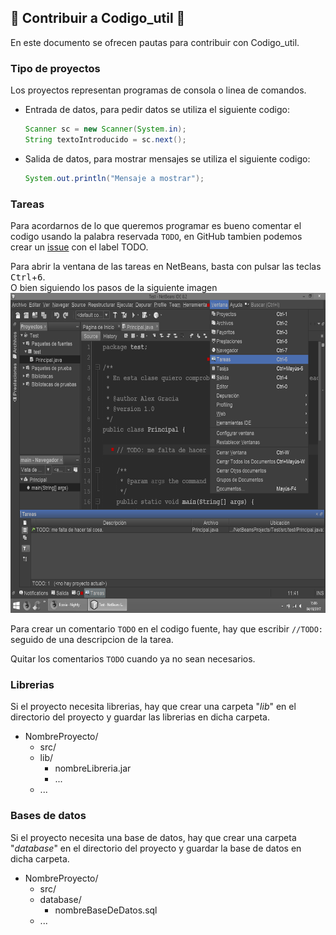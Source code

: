 ## :tada: Contribuir a Codigo_util :confetti_ball:
En este documento se ofrecen pautas para contribuir con Codigo_util.

### Tipo de proyectos
Los proyectos representan programas de consola o linea de comandos.
* Entrada de datos, para pedir datos se utiliza el siguiente codigo:
  ```java
  Scanner sc = new Scanner(System.in);
  String textoIntroducido = sc.next();
  ```
* Salida de datos, para mostrar mensajes se utiliza el siguiente codigo:
  ```java
  System.out.println("Mensaje a mostrar");
  ```

### Tareas
Para acordarnos de lo que queremos programar es bueno comentar el codigo usando la palabra reservada ```TODO```, en GitHub
tambien podemos crear un [issue](../../../issues) con el label TODO.

Para abrir la ventana de las tareas en NetBeans, basta con pulsar las teclas <kbd>Ctrl</kbd>+<kbd>6</kbd>.
<br>O bien siguiendo los pasos de la siguiente imagen
<img src="img/TareasNetBeans.png" width="640px" height="512px"/>

Para crear un comentario ```TODO``` en el codigo fuente, hay que escribir ```//TODO: ``` seguido de una descripcion de la tarea.

Quitar los comentarios ```TODO``` cuando ya no sean necesarios.

### Librerias
Si el proyecto necesita librerias, hay que crear una carpeta "_lib_" en el directorio del proyecto y guardar las librerias en dicha carpeta.
* NombreProyecto/
  * src/
  * lib/
    * nombreLibreria.jar
    * ...
  * ...

### Bases de datos
Si el proyecto necesita una base de datos, hay que crear una carpeta "_database_" en el directorio del proyecto y guardar la base de datos
en dicha carpeta.
* NombreProyecto/
  * src/
  * database/
	  * nombreBaseDeDatos.sql
  * ...
